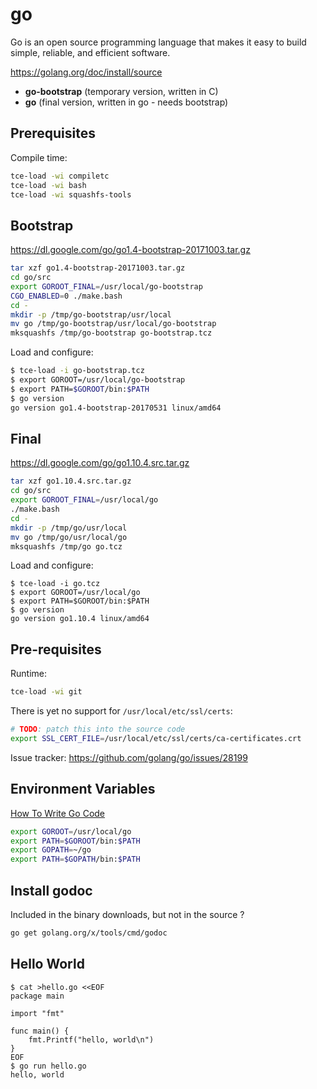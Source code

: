 # go

Go is an open source programming language that makes it easy to build simple, reliable, and efficient software.

https://golang.org/doc/install/source

* **go-bootstrap** (temporary version, written in C)
* **go** (final version, written in go - needs bootstrap)

## Prerequisites

Compile time:

``` sh
tce-load -wi compiletc
tce-load -wi bash
tce-load -wi squashfs-tools
```

## Bootstrap

https://dl.google.com/go/go1.4-bootstrap-20171003.tar.gz

``` sh
tar xzf go1.4-bootstrap-20171003.tar.gz
cd go/src
export GOROOT_FINAL=/usr/local/go-bootstrap
CGO_ENABLED=0 ./make.bash
cd -
mkdir -p /tmp/go-bootstrap/usr/local
mv go /tmp/go-bootstrap/usr/local/go-bootstrap
mksquashfs /tmp/go-bootstrap go-bootstrap.tcz
```

Load and configure:

``` sh
$ tce-load -i go-bootstrap.tcz
$ export GOROOT=/usr/local/go-bootstrap
$ export PATH=$GOROOT/bin:$PATH
$ go version
go version go1.4-bootstrap-20170531 linux/amd64
```

## Final

https://dl.google.com/go/go1.10.4.src.tar.gz

``` sh
tar xzf go1.10.4.src.tar.gz
cd go/src
export GOROOT_FINAL=/usr/local/go
./make.bash
cd -
mkdir -p /tmp/go/usr/local
mv go /tmp/go/usr/local/go
mksquashfs /tmp/go go.tcz
```

Load and configure:

``` console
$ tce-load -i go.tcz
$ export GOROOT=/usr/local/go
$ export PATH=$GOROOT/bin:$PATH
$ go version
go version go1.10.4 linux/amd64
```

## Pre-requisites

Runtime:

``` sh
tce-load -wi git
```

There is yet no support for `/usr/local/etc/ssl/certs`:

``` sh
# TODO: patch this into the source code
export SSL_CERT_FILE=/usr/local/etc/ssl/certs/ca-certificates.crt
```

Issue tracker: https://github.com/golang/go/issues/28199

## Environment Variables

[How To Write Go Code](https://golang.org/doc/code.html)

``` sh
export GOROOT=/usr/local/go
export PATH=$GOROOT/bin:$PATH
export GOPATH=~/go
export PATH=$GOPATH/bin:$PATH
```

## Install godoc

Included in the binary downloads, but not in the source ?

``` sh
go get golang.org/x/tools/cmd/godoc
```

## Hello World

``` console
$ cat >hello.go <<EOF
package main

import "fmt"

func main() {
	fmt.Printf("hello, world\n")
}
EOF
$ go run hello.go
hello, world
```